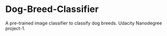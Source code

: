 # Dog-Breed-Classifier
A pre-trained image classifier to classify dog breeds. Udacity Nanodegree project-1.
